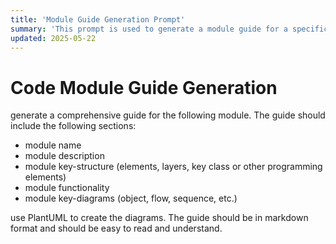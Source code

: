 ```yaml
---
title: 'Module Guide Generation Prompt'
summary: 'This prompt is used to generate a module guide for a specific module in a programming language with code-base.'
updated: 2025-05-22
---
```


# Code Module Guide Generation

generate a comprehensive guide for the following module. The guide should include the following sections:

* module name
* module description
* module key-structure (elements, layers, key class or other programming elements)
* module functionality
* module key-diagrams (object, flow, sequence, etc.)

use PlantUML to create the diagrams. The guide should be in markdown format and should be easy to read and understand.

